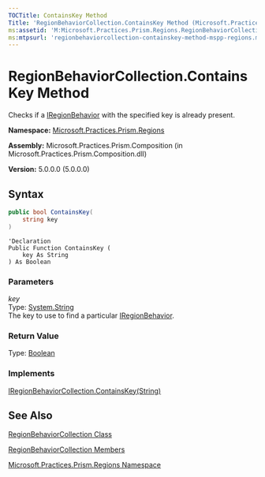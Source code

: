 ```yaml
---
TOCTitle: ContainsKey Method
Title: 'RegionBehaviorCollection.ContainsKey Method (Microsoft.Practices.Prism.Regions)'
ms:assetid: 'M:Microsoft.Practices.Prism.Regions.RegionBehaviorCollection.ContainsKey(System.String)'
ms:mtpsurl: 'regionbehaviorcollection-containskey-method-mspp-regions.md'
---
```



# RegionBehaviorCollection.ContainsKey Method

Checks if a [IRegionBehavior](/patterns-practices/reference/iregionbehavior-interface-mspp-regions) with the specified key is already present.

**Namespace:** [Microsoft.Practices.Prism.Regions](/patterns-practices/reference/mspp-regions-namespace)

**Assembly:** Microsoft.Practices.Prism.Composition (in Microsoft.Practices.Prism.Composition.dll)

**Version:** 5.0.0.0 (5.0.0.0)

## Syntax

~~~C#
public bool ContainsKey(
	string key
)
~~~
~~~VB
'Declaration
Public Function ContainsKey ( 
	key As String
) As Boolean
~~~

### Parameters

_key_  
Type: [System.String](http://msdn.microsoft.com/en-us/library/s1wwdcbf)  
The key to use to find a particular [IRegionBehavior](/patterns-practices/reference/iregionbehavior-interface-mspp-regions).

### Return Value

Type: [Boolean](http://msdn.microsoft.com/en-us/library/a28wyd50)
### Implements

[IRegionBehaviorCollection.ContainsKey(String)](/patterns-practices/reference/iregionbehaviorcollection-containskey-method-mspp-regions)

## See Also

[RegionBehaviorCollection Class](/patterns-practices/reference/regionbehaviorcollection-class-mspp-regions)

[RegionBehaviorCollection Members](/patterns-practices/reference/regionbehaviorcollection-members-mspp-regions)

[Microsoft.Practices.Prism.Regions Namespace](/patterns-practices/reference/mspp-regions-namespace)
